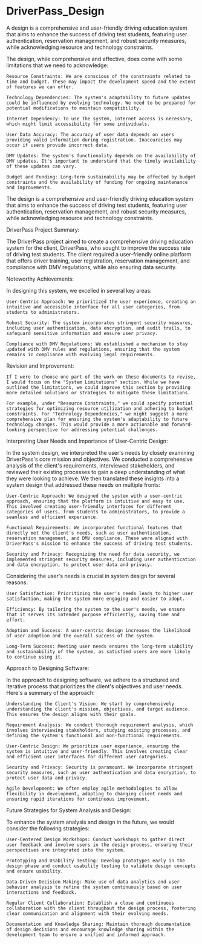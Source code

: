 # DriverPass_Design
A design is a comprehensive and user-friendly driving education system that aims to enhance the success of driving test students, featuring user authentication, reservation management, and robust security measures, while acknowledging resource and technology constraints.

The design, while comprehensive and effective, does come with some limitations that we need to acknowledge:

    Resource Constraints: We are conscious of the constraints related to time and budget. These may impact the development speed and the extent of features we can offer.

    Technology Dependencies: The system's adaptability to future updates could be influenced by evolving technology. We need to be prepared for potential modifications to maintain compatibility.

    Internet Dependency: To use The system, internet access is necessary, which might limit accessibility for some individuals.

    User Data Accuracy: The accuracy of user data depends on users providing valid information during registration. Inaccuracies may occur if users provide incorrect data.

    DMV Updates: The system's functionality depends on the availability of DMV updates. It's important to understand that the timely availability of these updates can vary.

    Budget and Funding: Long-term sustainability may be affected by budget constraints and the availability of funding for ongoing maintenance and improvements.

The design is a comprehensive and user-friendly driving education system that aims to enhance the success of driving test students, featuring user authentication, reservation management, and robust security measures, while acknowledging resource and technology constraints.

DriverPass Project Summary:

The DriverPass project aimed to create a comprehensive driving education system for the client, DriverPass, who sought to improve the success rate of driving test students. The client required a user-friendly online platform that offers driver training, user registration, reservation management, and compliance with DMV regulations, while also ensuring data security.

Noteworthy Achievements:

In designing this system, we excelled in several key areas:

    User-Centric Approach: We prioritized the user experience, creating an intuitive and accessible interface for all user categories, from students to administrators.

    Robust Security: The system incorporates stringent security measures, including user authentication, data encryption, and audit trails, to safeguard sensitive information and ensure user privacy.

    Compliance with DMV Regulations: We established a mechanism to stay updated with DMV rules and regulations, ensuring that the system remains in compliance with evolving legal requirements.

Revision and Improvement:

    If I were to choose one part of the work on these documents to revise, I would focus on the "System Limitations" section. While we have outlined the limitations, we could improve this section by providing more detailed solutions or strategies to mitigate these limitations.

    For example, under "Resource Constraints," we could specify potential strategies for optimizing resource utilization and adhering to budget constraints. For "Technology Dependencies," we might suggest a more comprehensive plan for ensuring the system's adaptability to future technology changes. This would provide a more actionable and forward-looking perspective for addressing potential challenges.

Interpreting User Needs and Importance of User-Centric Design:

In the system design, we interpreted the user's needs by closely examining DriverPass's core mission and objectives. We conducted a comprehensive analysis of the client's requirements, interviewed stakeholders, and reviewed their existing processes to gain a deep understanding of what they were looking to achieve. We then translated these insights into a system design that addressed these needs on multiple fronts:

    User-Centric Approach: We designed the system with a user-centric approach, ensuring that the platform is intuitive and easy to use. This involved creating user-friendly interfaces for different categories of users, from students to administrators, to provide a seamless and efficient experience.

    Functional Requirements: We incorporated functional features that directly met the client's needs, such as user authentication, reservation management, and DMV compliance. These were aligned with DriverPass's mission to enhance the success of driving test students.

    Security and Privacy: Recognizing the need for data security, we implemented stringent security measures, including user authentication and data encryption, to protect user data and privacy.

Considering the user's needs is crucial in system design for several reasons:

    User Satisfaction: Prioritizing the user's needs leads to higher user satisfaction, making the system more engaging and easier to adopt.

    Efficiency: By tailoring the system to the user's needs, we ensure that it serves its intended purpose efficiently, saving time and effort.

    Adoption and Success: A user-centric design increases the likelihood of user adoption and the overall success of the system.

    Long-Term Success: Meeting user needs ensures the long-term viability and sustainability of the system, as satisfied users are more likely to continue using it.
Approach to Designing Software:

In the approach to designing software, we adhere to a structured and iterative process that prioritizes the client's objectives and user needs. Here's a summary of the approach:

    Understanding the Client's Vision: We start by comprehensively understanding the client's mission, objectives, and target audience. This ensures the design aligns with their goals.

    Requirement Analysis: We conduct thorough requirement analysis, which involves interviewing stakeholders, studying existing processes, and defining the system's functional and non-functional requirements.

    User-Centric Design: We prioritize user experience, ensuring the system is intuitive and user-friendly. This involves creating clear and efficient user interfaces for different user categories.

    Security and Privacy: Security is paramount. We incorporate stringent security measures, such as user authentication and data encryption, to protect user data and privacy.

    Agile Development: We often employ agile methodologies to allow flexibility in development, adapting to changing client needs and ensuring rapid iterations for continuous improvement.

Future Strategies for System Analysis and Design:

To enhance the system analysis and design in the future, we would consider the following strategies:

    User-Centered Design Workshops: Conduct workshops to gather direct user feedback and involve users in the design process, ensuring their perspectives are integrated into the system.

    Prototyping and Usability Testing: Develop prototypes early in the design phase and conduct usability testing to validate design concepts and ensure usability.

    Data-Driven Decision Making: Make use of data analytics and user behavior analysis to refine the system continuously based on user interactions and feedback.

    Regular Client Collaboration: Establish a close and continuous collaboration with the client throughout the design process, fostering clear communication and alignment with their evolving needs.

    Documentation and Knowledge Sharing: Maintain thorough documentation of design decisions and encourage knowledge sharing within the development team to ensure a unified and informed approach.


    
